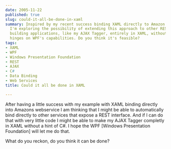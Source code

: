 ```yaml
---
date: 2005-11-22
published: true
slug: could-it-all-be-done-in-xaml
summary: Inspired by my recent success binding XAML directly to Amazon's web service,
  I'm exploring the possibility of extending this approach to other RESTful services.  Imagine
  building applications, like my AJAX Tagger, entirely in XAML, without any C# code.  This
  hinges on WPF's capabilities. Do you think it's feasible?
tags:
- XAML
- WPF
- Windows Presentation Foundation
- REST
- AJAX
- C#
- Data Binding
- Web Services
title: Could it all be done in XAML

---
```

After having a little success with my example with XAML binding directly into Amazons webservice I am thinking that I might be able to automatically bind directly to other services that expose a REST interface.  And if I can do that with very little code I might be able to make my AJAX Tagger completly in XAML without a hint of C#.  I hope the WPF [Windows Presentation Foundation] will let me do that.<p />What do you reckon, do you think it can be done?<p />


